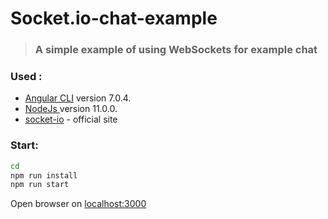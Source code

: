 # Socket.io-chat-example

> ### A simple example of using WebSockets for example chat

### Used :
+ [Angular CLI](https://github.com/angular/angular-cli) version 7.0.4.
+ [NodeJs ]() version 11.0.0.
+ [socket-io](https://socket.io/) - official site

### Start:
```bash
cd 
npm run install
npm run start
```

Open browser on [localhost:3000](http://localhost:3000)
